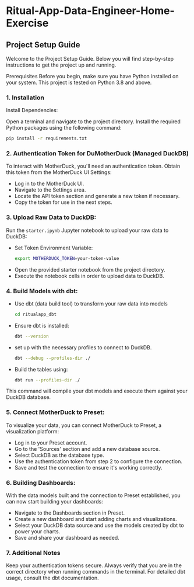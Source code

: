 # Ritual-App-Data-Engineer-Home-Exercise


## Project Setup Guide
Welcome to the Project Setup Guide. Below you will find step-by-step instructions to get the project up and running.

Prerequisites
Before you begin, make sure you have Python installed on your system. This project is tested on Python 3.8 and above.

### 1. Installation
Install Dependencies:

Open a terminal and navigate to the project directory. Install the required Python packages using the following command:

```sh
pip install -r requirements.txt
```

### 2. Authentication Token for DuMotherDuck (Managed DuckDB)

To interact with MotherDuck, you'll need an authentication token. Obtain this token from the MotherDuck UI Settings:

- Log in to the MotherDuck UI.
- Navigate to the Settings area.
- Locate the API token section and generate a new token if necessary.
- Copy the token for use in the next steps.

### 3. Upload Raw Data to DuckDB:

Run the `starter.ipynb`  Jupyter notebook to upload your raw data to DuckDB:

- Set Token Environment Variable:
    ```sh
    export MOTHERDUCK_TOKEN=your-token-value
    ```
- Open the provided starter notebook from the project directory.
- Execute the notebook cells in order to upload data to DuckDB.

### 4. Build Models with dbt:

- Use dbt (data build tool) to transform your raw data into models
    ```sh
    cd ritualapp_dbt
    ```
- Ensure dbt is installed:
    ```sh
    dbt --version
    ```
- set up with the necessary profiles to connect to DuckDB.
    ```sh
    dbt --debug --profiles-dir ./
    ```
- Build the tables using:
    ```sh
    dbt run --profiles-dir ./
    ```
This command will compile your dbt models and execute them against your DuckDB database.

### 5. Connect MotherDuck to Preset:

To visualize your data, you can connect MotherDuck to Preset, a visualization platform:

- Log in to your Preset account.
- Go to the 'Sources' section and add a new database source.
- Select DuckDB as the database type.
- Use the authentication token from step 2 to configure the connection.
- Save and test the connection to ensure it's working correctly.

### 6. Building Dashboards:

With the data models built and the connection to Preset established, you can now start building your dashboards:

- Navigate to the Dashboards section in Preset.
- Create a new dashboard and start adding charts and visualizations.
- Select your DuckDB data source and use the models created by dbt to power your charts.
- Save and share your dashboard as needed.

### 7. Additional Notes
Keep your authentication tokens secure.
Always verify that you are in the correct directory when running commands in the terminal.
For detailed dbt usage, consult the dbt documentation.